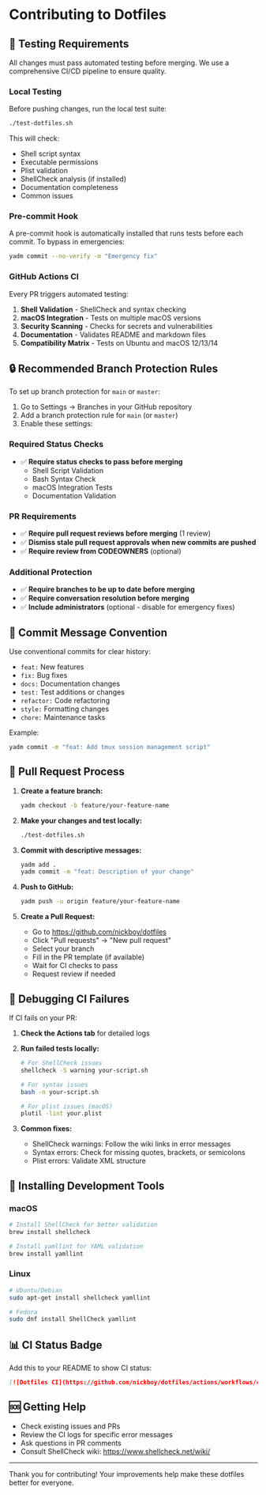 # Contributing to Dotfiles

## 🧪 Testing Requirements

All changes must pass automated testing before merging. We use a
comprehensive CI/CD pipeline to ensure quality.

### Local Testing

Before pushing changes, run the local test suite:

```bash
./test-dotfiles.sh
```

This will check:

- Shell script syntax
- Executable permissions
- Plist validation
- ShellCheck analysis (if installed)
- Documentation completeness
- Common issues

### Pre-commit Hook

A pre-commit hook is automatically installed that runs tests before each
commit. To bypass in emergencies:

```bash
yadm commit --no-verify -m "Emergency fix"
```

### GitHub Actions CI

Every PR triggers automated testing:

1. **Shell Validation** - ShellCheck and syntax checking
2. **macOS Integration** - Tests on multiple macOS versions
3. **Security Scanning** - Checks for secrets and vulnerabilities
4. **Documentation** - Validates README and markdown files
5. **Compatibility Matrix** - Tests on Ubuntu and macOS 12/13/14

## 🔒 Recommended Branch Protection Rules

To set up branch protection for `main` or `master`:

1. Go to Settings → Branches in your GitHub repository
2. Add a branch protection rule for `main` (or `master`)
3. Enable these settings:

### Required Status Checks

- ✅ **Require status checks to pass before merging**
  - Shell Script Validation
  - Bash Syntax Check
  - macOS Integration Tests
  - Documentation Validation

### PR Requirements

- ✅ **Require pull request reviews before merging** (1 review)
- ✅ **Dismiss stale pull request approvals when new commits are pushed**
- ✅ **Require review from CODEOWNERS** (optional)

### Additional Protection

- ✅ **Require branches to be up to date before merging**
- ✅ **Require conversation resolution before merging**
- ✅ **Include administrators** (optional - disable for emergency fixes)

## 📝 Commit Message Convention

Use conventional commits for clear history:

- `feat:` New features
- `fix:` Bug fixes
- `docs:` Documentation changes
- `test:` Test additions or changes
- `refactor:` Code refactoring
- `style:` Formatting changes
- `chore:` Maintenance tasks

Example:

```bash
yadm commit -m "feat: Add tmux session management script"
```

## 🚀 Pull Request Process

1. **Create a feature branch:**

   ```bash
   yadm checkout -b feature/your-feature-name
   ```

2. **Make your changes and test locally:**

   ```bash
   ./test-dotfiles.sh
   ```

3. **Commit with descriptive messages:**

   ```bash
   yadm add .
   yadm commit -m "feat: Description of your change"
   ```

4. **Push to GitHub:**

   ```bash
   yadm push -u origin feature/your-feature-name
   ```

5. **Create a Pull Request:**
   - Go to <https://github.com/nickboy/dotfiles>
   - Click "Pull requests" → "New pull request"
   - Select your branch
   - Fill in the PR template (if available)
   - Wait for CI checks to pass
   - Request review if needed

## 🐛 Debugging CI Failures

If CI fails on your PR:

1. **Check the Actions tab** for detailed logs
2. **Run failed tests locally:**

   ```bash
   # For ShellCheck issues
   shellcheck -S warning your-script.sh
   
   # For syntax issues
   bash -n your-script.sh
   
   # For plist issues (macOS)
   plutil -lint your.plist
   ```

3. **Common fixes:**
   - ShellCheck warnings: Follow the wiki links in error messages
   - Syntax errors: Check for missing quotes, brackets, or semicolons
   - Plist errors: Validate XML structure

## 🔧 Installing Development Tools

### macOS

```bash
# Install ShellCheck for better validation
brew install shellcheck

# Install yamllint for YAML validation
brew install yamllint
```

### Linux

```bash
# Ubuntu/Debian
sudo apt-get install shellcheck yamllint

# Fedora
sudo dnf install ShellCheck yamllint
```

## 📊 CI Status Badge

Add this to your README to show CI status:

```markdown
[![Dotfiles CI](https://github.com/nickboy/dotfiles/actions/workflows/ci.yml/badge.svg)](https://github.com/nickboy/dotfiles/actions/workflows/ci.yml)
```

## 🆘 Getting Help

- Check existing issues and PRs
- Review the CI logs for specific error messages
- Ask questions in PR comments
- Consult ShellCheck wiki: <https://www.shellcheck.net/wiki/>

---

Thank you for contributing! Your improvements help make these dotfiles
better for everyone.
